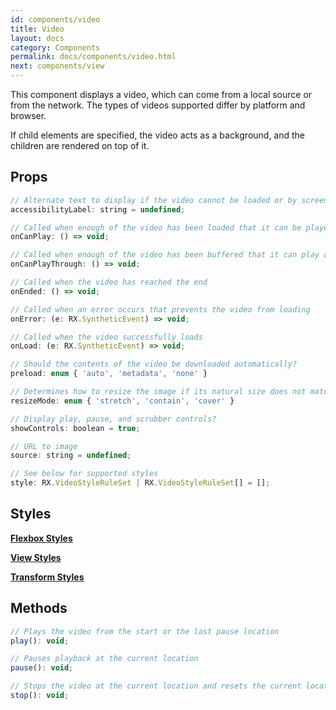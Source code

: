 ```yaml
---
id: components/video
title: Video
layout: docs
category: Components
permalink: docs/components/video.html
next: components/view
---
```


This component displays a video, which can come from a local source or from the network. The types of videos supported differ by platform and browser.

If child elements are specified, the video acts as a background, and the children are rendered on top of it.

## Props
``` javascript
// Alternate text to display if the video cannot be loaded or by screen readers
accessibilityLabel: string = undefined;

// Called when enough of the video has been loaded that it can be played
onCanPlay: () => void;

// Called when enough of the video has been buffered that it can play all the way to the end without stopping
onCanPlayThrough: () => void;

// Called when the video has reached the end
onEnded: () => void;

// Called when an error occurs that prevents the video from loading
onError: (e: RX.SyntheticEvent) => void;

// Called when the video successfully loads
onLoad: (e: RX.SyntheticEvent) => void;

// Should the contents of the video be downloaded automatically?
preload: enum { 'auto', 'metadata', 'none' }

// Determines how to resize the image if its natural size does not match the size of the container
resizeMode: enum { 'stretch', 'contain', 'cover' }

// Display play, pause, and scrubber controls?
showControls: boolean = true;

// URL to image
source: string = undefined;

// See below for supported styles
style: RX.VideoStyleRuleSet | RX.VideoStyleRuleSet[] = [];
```

## Styles
[**Flexbox Styles**](docs/styles.html#flexbox-style-attributes)

[**View Styles**](docs/styles.html#view-style-attributes)

[**Transform Styles**](docs/styles.html#transform-style-attributes)

## Methods
``` javascript
// Plays the video from the start or the last pause location
play(): void;

// Pauses playback at the current location
pause(): void;

// Stops the video at the current location and resets the current location to the start
stop(): void;
```



